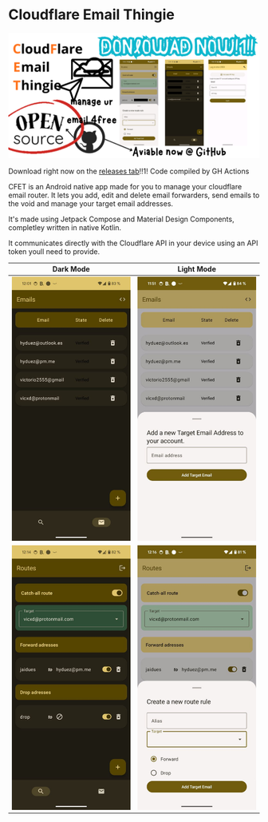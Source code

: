 # Cloudflare Email Thingie

![CFET banner](./extra/repo_assets/CFET%20banner.png)


Download right now on the [releases tab](https://github.com/v1ctorio/CFET/releases)!!1! Code compiled by GH Actions


CFET is an Android native app made for you to manage your cloudflare email router. It lets you add, edit and delete email forwarders, send emails to the void and manage your target email addresses.

It's made using Jetpack Compose and Material Design Components, completley written in native Kotlin.

It communicates directly with the Cloudflare API in your device using an API token youll need to provide. 


| Dark Mode     | Light Mode      |
| ------------- | ------------- |
| ![dark mode emails](./extra/repo_assets/dark_mode_emails.jpg) | ![light mode target email](./extra/repo_assets/new_target_email.jpg) |
| ![dark mode routes](./extra/repo_assets/dark_mode_routes.jpg) | ![light mode new route](./extra/repo_assets/create_new_route.jpg) |
